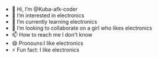 - 👋 Hi, I’m @Kuba-afk-coder
- 👀 I’m interested in electronics
- 🌱 I’m currently learning electronics
- 💞️ I’m looking to collaborate on a girl who likes electronics
- 📫 How to reach me I don't know
- 😄 Pronouns:I like electronics
- ⚡ Fun fact: I like electronics

<!---
Kuba-afk-coder/Kuba-afk-coder is a ✨ special ✨ repository because its `README.md` (this file) appears on your GitHub profile.
You can click the Preview link to take a look at your changes.
--->
